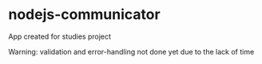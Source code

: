 # nodejs-communicator
App created for studies project 

Warning: validation and error-handling not done yet due to the lack of time
